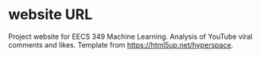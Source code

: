 # website URL

Project website for EECS 349 Machine Learning. Analysis of YouTube viral comments and likes. Template from https://html5up.net/hyperspace.